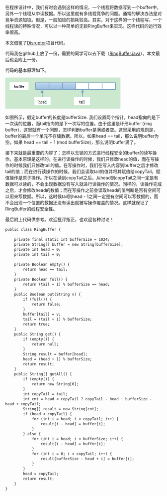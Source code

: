 在程序设计中，我们有时会遇到这样的情况，一个线程将数据写到一个buffer中，另外一个线程从中读数据。所以这里就有多线程竞争的问题。通常的解决办法是对竞争资源加锁。但是，一般加锁的损耗较高。其实，对于这样的一个线程写，一个线程读的特殊情况，可以以一种简单的无锁RingBuffer来实现。这样代码的运行效率很高。

本文借鉴了[Disruptor](http://code.google.com/p/disruptor/ )项目代码。

代码我在github上放了一份，需要的同学可以去下载（[RingBuffer.java](https://github.com/drneverend/buffers/blob/master/ringbuffer/RingBuffer.java)）。本文最后也会附上一份。

代码的基本原理如下。

![img](/static/image/221217446878287.png)

如图所示，假定buffer的长度是bufferSize. 我们设置两个指针。head指向的是下一次读的位置，而tail指向的是下一次写的位置。由于这里是环形buffer \(ring buffer\)，这里就有一个问题，怎样判断buffer是满或者空。这里采用的规则是，buffer的最后一个单元不存储数据。所以，如果head == tail，那么说明buffer为空。如果 head == tail + 1 \(mod bufferSize\)，那么说明buffer满了。

接下来就是最重要的内容了：怎样以无锁的方式进行线程安全的buffer的读写操作。基本原理是这样的。在进行读操作的时候，我们只修改head的值，而在写操作的时候我们只修改tail的值。在写操作时，我们在写入内容到buffer之后才修改tail的值；而在进行读操作的时候，我们会读取tail的值并将其赋值给copyTail。赋值操作是原子操作。所以在读到copyTail之后，从head到copyTail之间一定是有数据可以读的，不会出现数据没有写入就进行读操作的情况。同样的，读操作完成之后，才会修改head的数值；而在写操作之前会读取head的值判断是否有空间可以用来写数据。所以，这时候tail到head - 1之间一定是有空间可以写数据的，而不会出现一个位置的数据还没有读出就被写操作覆盖的情况。这样就保证了RingBuffer的线程安全性。

最后附上代码供参考。欢迎批评指正，也欢迎各种讨论！

```
public class RingBuffer {

    private final static int bufferSize = 1024;
    private String[] buffer = new String[bufferSize];
    private int head = 0;
    private int tail = 0;

    private Boolean empty() {
        return head == tail;
    }
    private Boolean full() {
        return (tail + 1) % bufferSize == head;
    }
    public Boolean put(String v) {
        if (full()) {
            return false;
        }
        buffer[tail] = v;
        tail = (tail + 1) % bufferSize;
        return true;
    }
    public String get() {
        if (empty()) {
            return null;
        }
        String result = buffer[head];
        head = (head + 1) % bufferSize;
        return result;
    }
    public String[] getAll() {
        if (empty()) {
            return new String[0];
        }
        int copyTail = tail;
        int cnt = head < copyTail ? copyTail - head : bufferSize - head + copyTail;
        String[] result = new String[cnt];
        if (head < copyTail) {
            for (int i = head; i < copyTail; i++) {
                result[i - head] = buffer[i];
            }
        } else {
            for (int i = head; i < bufferSize; i++) {
                result[i - head] = buffer[i];
            }
            for (int i = 0; i < copyTail; i++) {
                result[bufferSize - head + i] = buffer[i];
            }
        }
        head = copyTail;
        return result;
    }
}
```



